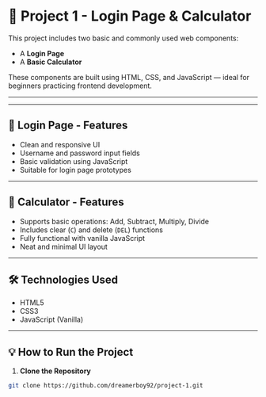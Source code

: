# 🚀 Project 1 - Login Page & Calculator

This project includes two basic and commonly used web components:  
- A **Login Page**  
- A **Basic Calculator**

These components are built using HTML, CSS, and JavaScript — ideal for beginners practicing frontend development.

---

---

## 🔐 Login Page - Features

- Clean and responsive UI
- Username and password input fields
- Basic validation using JavaScript
- Suitable for login page prototypes

---

## 🧮 Calculator - Features

- Supports basic operations: Add, Subtract, Multiply, Divide
- Includes clear (`C`) and delete (`DEL`) functions
- Fully functional with vanilla JavaScript
- Neat and minimal UI layout

---

## 🛠️ Technologies Used

- HTML5
- CSS3
- JavaScript (Vanilla)

---

## 💡 How to Run the Project

1. **Clone the Repository**

```bash
git clone https://github.com/dreamerboy92/project-1.git
